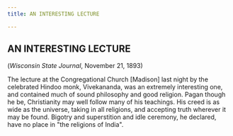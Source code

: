```yaml
---
title: AN INTERESTING LECTURE

---
```





  

## AN INTERESTING LECTURE

(*Wisconsin State Journal*, November 21, 1893)

The lecture at the Congregational Church \[Madison\] last night by the
celebrated Hindoo monk, Vivekananda, was an extremely interesting one,
and contained much of sound philosophy and good religion. Pagan though
he be, Christianity may well follow many of his teachings. His creed is
as wide as the universe, taking in all religions, and accepting truth
wherever it may be found. Bigotry and superstition and idle ceremony, he
declared, have no place in "the religions of India".


